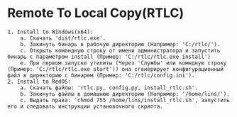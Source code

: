 # Remote To Local Copy(RTLC)
    1. Install to Windows(x64):
        a. Скачать 'dist/rtlc.exe'.
        b. Закинуть бинарь в рабочую директорию (Например: 'C:/rtlc/').
        c. Открыть командную строку от имени администратора и запустить бинарь с параметром install (Пример: 'C:/rtlc/rtlc.exe install')
        e. При первом запуске утилиты (Через 'Службы' или комндную строку (Пример: 'C:/rtlc/rtlc.exe start')) она сгенерирует конфигурационный файл в директорию с бинарем (Пример: 'C:/rtlc/config.ini'). 
    2. Install to RedOS:
        a. Скачать файлы: 'rtlc.py, config.py, install_rtlc.sh'.
        b. Закинуть файлы в домашнюю директорию (Например: '/home/lins/').
        c. Выдать права: 'chmod 755 /home/lins/install_rtlc.sh', запустить его и следовать инструкции установочного скрипта.
